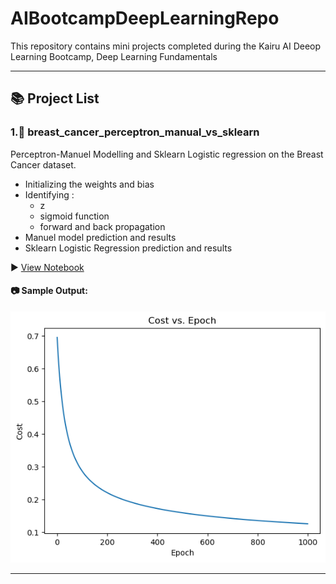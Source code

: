 # AIBootcampDeepLearningRepo


This repository contains mini projects completed during the Kairu AI Deeop Learning Bootcamp, Deep Learning Fundamentals

---

## 📚 Project List

### 1.🧠 breast_cancer_perceptron_manual_vs_sklearn

Perceptron-Manuel Modelling and Sklearn Logistic regression on the Breast Cancer dataset.

- Initializing the weights and bias  
- Identifying :
    - z
    - sigmoid function
    - forward and back propagation  
- Manuel model prediction and results
- Sklearn Logistic Regression prediction and results

▶️ [View Notebook](One_Neuron_Model_vs_Sklearn_Breast_Cancer_Data/One_Neuron_Model_vs_Sklearn_Breast_Cancer_Data.ipynb)

#### 📷 Sample Output:

![Cost vs Epochs](breast_cancer_perceptron_manual_vs_sklearn/assets/costvsEpochs.png)

---
